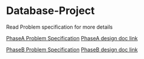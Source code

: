 # Database-Project

Read Problem specification for more details

[PhaseA Problem Specification](https://drive.google.com/file/d/1jkYC9de6qXiCNrKt_0Hm2fbfcztCmqJL/view)
[PhaseA design doc link](https://docs.google.com/document/d/1NfoY_az75KAg6sCySsF0NMNOilZdb1kH5IPdB-di6o4/edit?usp=sharing)


[PhaseB Problem Specification](https://drive.google.com/file/d/1xA5y8wVsH_s1VKZc4VrdR4cyznSnefnr/view)
[PhaseB design doc link](https://docs.google.com/document/d/1Q1fdQaEbSBzGuq2knRgM7a-kCYVQNnMC8JtLabJFqzg/edit?usp=sharing)



